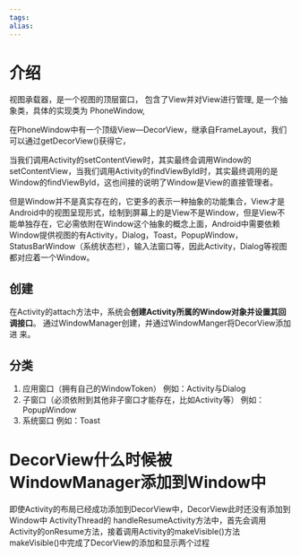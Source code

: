 ```yaml
---
tags: 
alias:
---
```

# 介绍
视图承载器，是一个视图的顶层窗口， 包含了View并对View进行管理, 是一个抽象类，具体的实现类为 PhoneWindow, 

在PhoneWindow中有一个顶级View—DecorView，继承自FrameLayout，我们可以通过getDecorView()获得它，

当我们调用Activity的setContentView时，其实最终会调用Window的setContentView，当我们调用Activity的findViewById时，其实最终调用的是Window的findViewById，这也间接的说明了Window是View的直接管理者。

但是Window并不是真实存在的，它更多的表示一种抽象的功能集合，View才是Android中的视图呈现形式，绘制到屏幕上的是View不是Window，但是View不能单独存在，它必需依附在Window这个抽象的概念上面，Android中需要依赖Window提供视图的有Activity，Dialog，Toast，PopupWindow，StatusBarWindow（系统状态栏），输入法窗口等，因此Activity，Dialog等视图都对应着一个Window。
## 创建
在Activity的attach方法中，系统会**创建Activity所属的Window对象并设置其回调接口**。
通过WindowManager创建，并通过WindowManger将DecorView添加进 来。
## 分类
1.  应用窗口（拥有自己的WindowToken） 例如：Activity与Dialog
2.  子窗口（必须依附到其他非子窗口才能存在，比如Activity等） 例如：PopupWindow
3.  系统窗口 例如：Toast

# DecorView什么时候被WindowManager添加到Window中
即使Activity的布局已经成功添加到DecorView中，DecorView此时还没有添加到Window中 
ActivityThread的 handleResumeActivity方法中，首先会调用Activity的onResume方法，接着调用Activity的makeVisible()方法 
makeVisible()中完成了DecorView的添加和显示两个过程
